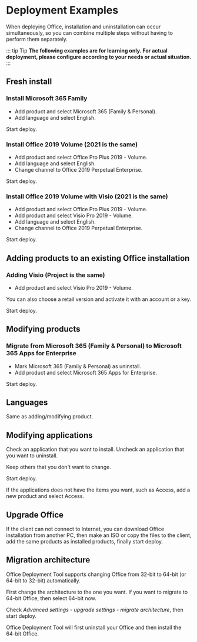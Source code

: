# Deployment Examples

When deploying Office, installation and uninstallation can occur simultaneously, so you can combine multiple steps without having to perform them separately.

::: tip Tip
**The following examples are for learning only. For actual deployment, please configure according to your needs or actual situation.**
:::

## Fresh install

### Install Microsoft 365 Family

- Add product and select Microsoft 365 (Family & Personal).
- Add language and select English.

Start deploy.

### Install Office 2019 Volume (2021 is the same)

- Add product and select Office Pro Plus 2019 - Volume.
- Add language and select English.
- Change channel to Office 2019 Perpetual Enterprise.

Start deploy.

### Install Office 2019 Volume with Visio (2021 is the same)

- Add product and select Office Pro Plus 2019 - Volume.
- Add product and select Visio Pro 2019 - Volume.
- Add language and select English.
- Change channel to Office 2019 Perpetual Enterprise.

Start deploy.

## Adding products to an existing Office installation

### Adding Visio (Project is the same)

- Add product and select Visio Pro 2019 - Volume.

You can also choose a retail version and activate it with an account or a key.

Start deploy.

## Modifying products

### Migrate from Microsoft 365 (Family & Personal) to Microsoft 365 Apps for Enterprise

- Mark Microsoft 365 (Family & Personal) as uninstall.
- Add product and select Microsoft 365 Apps for Enterprise.

Start deploy.

## Languages

Same as adding/modifying product.

## Modifying applications

Check an application that you want to install. Uncheck an application that you want to uninstall.

Keep others that you don't want to change.

Start deploy.

If the applications does not have the items you want, such as Access, add a new product and select Access.

## Upgrade Office

If the client can not connect to Internet, you can download Office installation from another PC, then make an ISO or copy the files to the client, add the same products as installed products, finally start deploy.

## Migration architecture

Office Deployment Tool supports changing Office from 32-bit to 64-bit (or 64-bit to 32-bit) automatically.

First change the architecture to the one you want. If you want to migrate to 64-bit Office, then select 64-bit now.

Check *Advanced settings - upgrade settings - migrate architecture*, then start deploy.

Office Deployment Tool will first uninstall your Office and then install the 64-bit Office.
